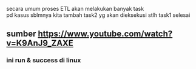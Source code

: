 secara umum proses ETL akan melakukan banyak task<br>
pd kasus sblmnya kita tambah task2 yg akan dieksekusi stlh task1 selesai
## sumber https://www.youtube.com/watch?v=K9AnJ9_ZAXE
### ini run & success di linux
<!-- uninstall all package with pip => pip freeze | xargs pip uninstall -y -->